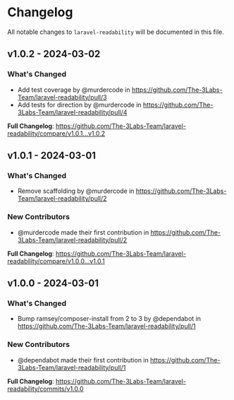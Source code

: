 # Changelog

All notable changes to `laravel-readability` will be documented in this file.

## v1.0.2 - 2024-03-02

### What's Changed

* Add test coverage by @murdercode in https://github.com/The-3Labs-Team/laravel-readability/pull/3
* Add tests for direction by @murdercode in https://github.com/The-3Labs-Team/laravel-readability/pull/4

**Full Changelog**: https://github.com/The-3Labs-Team/laravel-readability/compare/v1.0.1...v1.0.2

## v1.0.1 - 2024-03-01

### What's Changed

* Remove scaffolding by @murdercode in https://github.com/The-3Labs-Team/laravel-readability/pull/2

### New Contributors

* @murdercode made their first contribution in https://github.com/The-3Labs-Team/laravel-readability/pull/2

**Full Changelog**: https://github.com/The-3Labs-Team/laravel-readability/compare/v1.0.0...v1.0.1

## v1.0.0 - 2024-03-01

### What's Changed

* Bump ramsey/composer-install from 2 to 3 by @dependabot in https://github.com/The-3Labs-Team/laravel-readability/pull/1

### New Contributors

* @dependabot made their first contribution in https://github.com/The-3Labs-Team/laravel-readability/pull/1

**Full Changelog**: https://github.com/The-3Labs-Team/laravel-readability/commits/v1.0.0
